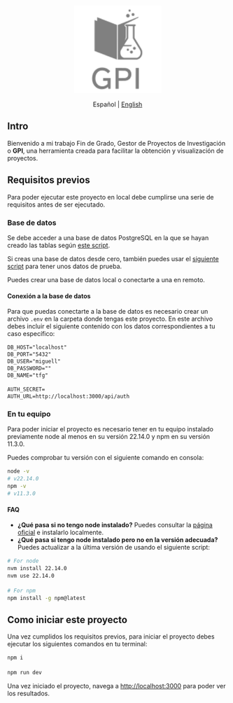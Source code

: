 <p align="center">
    <img src="./src/app/assets/logo-README.svg" alt="Logo" width="200px" height="200px" />
</p>

<p align='center'>
  Español | <a href='./README.eng.md'>English</a>
</p>

## Intro
Bienvenido a mi trabajo Fin de Grado, Gestor de Proyectos de Investigación o **GPI**, una herramienta creada para facilitar la obtención y visualización de proyectos.


## Requisitos previos

Para poder ejecutar este proyecto en local debe cumplirse una serie de requisitos antes de ser ejecutado.

### Base de datos

Se debe acceder a una base de datos PostgreSQL en la que se hayan creado las tablas según [este script](./db/sql/tables.sql). 

Si creas una base de datos desde cero, también puedes usar el [siguiente script](./db/sql/mockInformation.sql) para tener unos datos de prueba.

Puedes crear una base de datos local o conectarte a una en remoto.

#### Conexión a la base de datos
Para que puedas conectarte a la base de datos es necesario crear un archivo `.env` en la carpeta donde tengas este proyecto. En este archivo debes incluir el siguiente contenido con los datos correspondientes a tu caso específico:
```
DB_HOST="localhost"
DB_PORT="5432"
DB_USER="miguell"
DB_PASSWORD=""
DB_NAME="tfg"

AUTH_SECRET=
AUTH_URL=http://localhost:3000/api/auth
``` 

### En tu equipo

Para poder iniciar el proyecto es necesario tener en tu equipo instalado previamente node al menos en su versión 22.14.0 y npm en su versión 11.3.0.

Puedes comprobar tu versión con el siguiente comando en consola:

```bash
node -v
# v22.14.0
npm -v
# v11.3.0
```
#### FAQ
- **¿Qué pasa si no tengo node instalado?** Puedes consultar la [página oficial](https://nodejs.org/en/download) e instalarlo localmente.
- **¿Qué pasa si tengo node instalado pero no en la versión adecuada?** Puedes actualizar a la última versión de usando el siguiente script:
```bash
# For node
nvm install 22.14.0
nvm use 22.14.0

# For npm
npm install -g npm@latest
```

## Como iniciar este proyecto
Una vez cumplidos los requisitos previos, para iniciar el proyecto debes ejecutar los siguientes comandos en tu terminal:

```bash
npm i

npm run dev
```

Una vez iniciado el proyecto, navega a [http://localhost:3000](http://localhost:3000) para poder ver los resultados.
